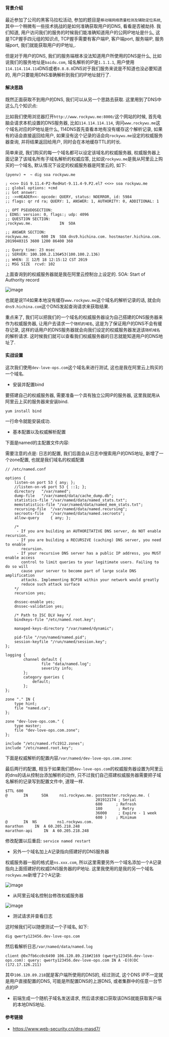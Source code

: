 #### 背景介绍

最近参加了公司的黑客马拉松活动, 参加的题目是`移动端网络质量检测及辅助定位系统`, 其中一个稍微有一些技术挑战的是如何准确获取用户的DNS, 看看是否被劫持. 我们知道, 用户访问我们的服务的时候我们能准确知道用户的公网IP地址是什么, 这是TCP握手四元组的知识点, TCP握手需要有客户端IP, 客户端port, 服务端IP, 服务端port, 我们就能获取用户的IP地址,.

但是对于用户的DNS, 我们的服务端根本没法知道用户所使用的DNS是什么, 比如说我们的服务地址是`baidu.com`, 域名解析的IP是`1.1.1.1`, 用户使用`114.114.114.114`DNS或者`8.8.8.8`DNS对于我们服务来说是不知道也没必要知道的, 用户只要能用DNS准确解析到我们的IP地址就行了.

#### 解决思路

既然正面获取不到用户的DNS, 我们可以从另一个思路去获取.  这里用到了DNS中这么几个知识点:

比如我们使用浏览器打开`http://www.rockywu.me:8000/`这个网站的时候, 首先电脑会请求本机设置的DNS服务器, 比如`114.114.114.114`, 询问`www.rockywu.me`这个域名对应的IP地址是什么, 114DNS首先查看本地有没有缓存这个解析记录, 如果有的话会直接返回给用户, 如果没有这个记录的话会向`rockywu.me`设定的权威服务器查询, 并将结果返回给用户, 同时会在本地缓存TTL的时长.

简单来说, 我们购买的每一个域名都可以设定该域名的权威服务器, 权威服务器上面记录了该域名所有子域名解析的权威应答,  比如说`rockywu.me`是我从阿里云上购买的一个域名, 默认情况下设定的权威服务器是阿里云的, 如下:

```
(pyenv) ➜  ~ dig soa rockywu.me

; <<>> DiG 9.11.4-P2-RedHat-9.11.4-9.P2.el7 <<>> soa rockywu.me
;; global options: +cmd
;; Got answer:
;; ->>HEADER<<- opcode: QUERY, status: NOERROR, id: 5984
;; flags: qr rd ra; QUERY: 1, ANSWER: 1, AUTHORITY: 0, ADDITIONAL: 1

;; OPT PSEUDOSECTION:
; EDNS: version: 0, flags:; udp: 4096
;; QUESTION SECTION:
;rockywu.me.			IN	SOA

;; ANSWER SECTION:
rockywu.me.		600	IN	SOA	dns9.hichina.com. hostmaster.hichina.com. 2019040315 3600 1200 86400 360

;; Query time: 23 msec
;; SERVER: 100.100.2.136#53(100.100.2.136)
;; WHEN: 三 12月 18 12:15:12 CST 2019
;; MSG SIZE  rcvd: 102
``` 

上面查询到的权威服务器就是我在阿里云控制台上设定的. SOA: Start of Authority record 

![image](https://user-images.githubusercontent.com/7486508/71055338-3798f600-2190-11ea-8af7-b10afd4fa878.png)

也就是说114如果本地没有缓存`www.rockywu.me`这个域名的解析记录的话, 就会向`dns9.hichina.com`这个DNS发起查询请求来获取结果.


重点来了, 我们可以把我们的一个域名的权威服务器设为自己搭建的DNS服务器来作为权威服务器, 让用户去请求一个`随机的域名`, 这是为了保证用户的DNS不会有缓存记录, 这样的话用户的DNS服务器就会向我们设定的权威服务器发送该`随机域名`的解析请求. 这时候我们就可以查看我们权威服务器的日志就能知道用户的DNS地址了.

#### 实战设置

这次我们使用`dev-love-ops.com`这个域名来进行测试, 这也是我在阿里云上购买的一个域名.

* 安装并配置bind

要搭建自己的权威服务器, 需要准备一个具有独立公网IP的服务器, 这里我就用从阿里云上买的服务器来安装bind.

```bash
yum install bind
```
一行命令就能安装成功.

* 基本配置以及权威解析配置

下面是named的主配置文件内容:

需要注意的点是: 日志的配置, 我们后面会从日志中搜索用户的DNS地址, 新增了一个zone配置, 也就是我们域名的权威配置

```
// /etc/named.conf

options {
	listen-on port 53 { any; };
	//listen-on-v6 port 53 { ::1; };
	directory 	"/var/named";
	dump-file 	"/var/named/data/cache_dump.db";
	statistics-file "/var/named/data/named_stats.txt";
	memstatistics-file "/var/named/data/named_mem_stats.txt";
	recursing-file  "/var/named/data/named.recursing";
	secroots-file   "/var/named/data/named.secroots";
	allow-query     { any; };

	/*
	 - If you are building an AUTHORITATIVE DNS server, do NOT enable recursion.
	 - If you are building a RECURSIVE (caching) DNS server, you need to enable
	   recursion.
	 - If your recursive DNS server has a public IP address, you MUST enable access
	   control to limit queries to your legitimate users. Failing to do so will
	   cause your server to become part of large scale DNS amplification
	   attacks. Implementing BCP38 within your network would greatly
	   reduce such attack surface
	*/
	recursion yes;

	dnssec-enable yes;
	dnssec-validation yes;

	/* Path to ISC DLV key */
	bindkeys-file "/etc/named.root.key";

	managed-keys-directory "/var/named/dynamic";

	pid-file "/run/named/named.pid";
	session-keyfile "/run/named/session.key";
};

logging {
        channel default {
                file "data/named.log";
                severity info;
        };
        category queries {
            default;
        };
};

zone "." IN {
	type hint;
	file "named.ca";
};

zone "dev-love-ops.com." {
    type master;
    file "dev-love-ops.com.zone";
};

include "/etc/named.rfc1912.zones";
include "/etc/named.root.key";
```

下面是权威解析的配置内容`/var/named/dev-love-ops.com.zone`:

最后两行的配置, 相当于如果我们把`dev-love-ops.com`的权威服务器设置为阿里云的dns的话从控制台添加解析的动作, 只不过我们自己搭建权威服务器需要把子域名解析的记录写到配置文件中, 道理一样.

```
$TTL 600
@       IN      SOA     ns1.rockywu.me. postmaster.rockywu.me. (
                                        201912174 ; Serial
                                        600      ; Refresh
                                        180       ; Retry
                                        36000     ; Expire - 1 week
                                        600 )    ; Minimum
@       IN  NS         ns1.rockywu.com.
marathon     IN  A 60.205.218.248
marathon-api     IN  A 60.205.218.248
```

修改配置以后重启: `service named restart`

* 另外一个域名加上A记录指向搭建好的DNS服务器

权威服务器一般的格式是`ns.xxx.com`, 所以这里需要另外一个域名添加一个A记录指向上面搭建好的权威DNS服务器的IP地址. 这里我使用的是我的另一个域名`rockywu.me`新增了2个A记录:

![image](https://user-images.githubusercontent.com/7486508/71062292-1c84b100-21a5-11ea-9729-b8e3ab0aab5a.png)

* 从阿里云域名控制台修改权威服务器

![image](https://user-images.githubusercontent.com/7486508/71062384-4dfd7c80-21a5-11ea-8109-40b582b397fc.png)

* 测试请求并查看日志

这时候我们可以随便测试一个子域名, 如下:

```
dig qwerty123456.dev-love-ops.com
```

然后看解析日志`/var/named/data/named.log`

```
client @0x7fb6cc0c6490 106.120.89.218#2169 (qwerty123456.dev-love-ops.com): query: qwerty123456.dev-love-ops.com IN A -E(0)DC (172.17.126.211)
```

其中`106.120.89.218`就是客户端所使用的DNS的, 经过测试, 这个DNS IP不一定就是用户直接配置的DNS, 可能是所配置DNS的上游DNS, 或者集群中的任意一台节点的IP

* 前端生成一个随机子域名发送请求, 然后请求接口获取该DNS就能获取客户端的本地DNS地址.



#### 参考链接

* https://www.web-security.cn/dns-masd7/
